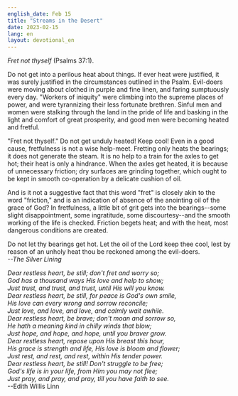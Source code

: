 ```yaml
---
english_date: Feb 15
title: "Streams in the Desert"
date: 2023-02-15
lang: en
layout: devotional_en
---
```





<p><em>Fret not thyself</em> (Psalms 37:1).

</p>

<p>Do not get into a perilous heat about things. If ever heat were justified, it was surely justified in the circumstances outlined in the Psalm. Evil-doers were moving about clothed in purple and fine linen, and faring sumptuously every day. "Workers of iniquity" were climbing into the supreme places of power, and were tyrannizing their less fortunate brethren. Sinful men and women were stalking through the land in the pride of life and basking in the light and comfort of great prosperity, and good men were becoming heated and fretful.

</p>

<p>"Fret not thyself." Do not get unduly heated! Keep cool! Even in a good cause, fretfulness is not a wise help-meet. Fretting only heats the bearings; it does not generate the steam. It is no help to a train for the axles to get hot; their heat is only a hindrance. When the axles get heated, it is because of unnecessary friction; dry surfaces are grinding together, which ought to be kept in smooth co-operation by a delicate cushion of oil.

</p>

<p>And is it not a suggestive fact that this word "fret" is closely akin to the word "friction," and is an indication of absence of the anointing oil of the grace of God? In fretfulness, a little bit of grit gets into the bearings--some slight disappointment, some ingratitude, some discourtesy--and the smooth working of the life is checked. Friction begets heat; and with the heat, most dangerous conditions are created.

</p>

<p>Do not let thy bearings get hot. Let the oil of the Lord keep thee cool, lest by reason of an unholy heat thou be reckoned among the evil-doers.<br/> <em>--The Silver Lining</em>

</p>

<p><em>Dear restless heart, be still; don't fret and worry so;<br/> God has a thousand ways His love and help to show;<br/> Just trust, and trust, and trust, until His will you know.<br/> Dear restless heart, be still, for peace is God's own smile,<br/> His love can every wrong and sorrow reconcile;<br/> Just love, and love, and love, and calmly wait awhile.<br/> Dear restless heart, be brave; don't moan and sorrow so,<br/> He hath a meaning kind in chilly winds that blow;<br/> Just hope, and hope, and hope, until you braver grow.<br/> Dear restless heart, repose upon His breast this hour,<br/> His grace is strength and life, His love is bloom and flower;<br/> Just rest, and rest, and rest, within His tender power.<br/> Dear restless heart, be still! Don't struggle to be free;<br/> God's life is in your life, from Him you may not flee;<br/> Just pray, and pray, and pray, till you have faith to see.</em><br/> --Edith Willis Linn

</p>

<p></p>